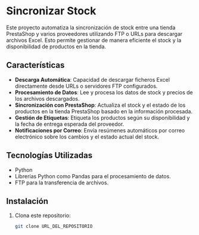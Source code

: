 # Sincronizar Stock

Este proyecto automatiza la sincronización de stock entre una tienda PrestaShop y varios proveedores utilizando FTP o URLs para descargar archivos Excel. Esto permite gestionar de manera eficiente el stock y la disponibilidad de productos en la tienda.

## Características

- **Descarga Automática**: Capacidad de descargar ficheros Excel directamente desde URLs o servidores FTP configurados.
- **Procesamiento de Datos**: Lee y procesa los datos de stock y precios de los archivos descargados.
- **Sincronización con PrestaShop**: Actualiza el stock y el estado de los productos en la tienda PrestaShop basado en la información procesada.
- **Gestión de Etiquetas**: Etiqueta los productos según su disponibilidad y la fecha de entrega esperada del proveedor.
- **Notificaciones por Correo**: Envía resúmenes automáticos por correo electrónico sobre los cambios y el estado actual del stock.

## Tecnologías Utilizadas

- Python
- Librerías Python como Pandas para el procesamiento de datos.
- FTP para la transferencia de archivos.

## Instalación

1. Clona este repositorio:
   ```bash
   git clone URL_DEL_REPOSITORIO
